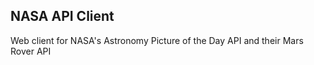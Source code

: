 ## NASA API Client

Web client for NASA's Astronomy Picture of the Day API and their Mars Rover API 
